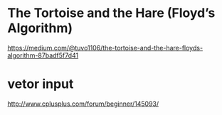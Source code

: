 # The Tortoise and the Hare (Floyd’s Algorithm)
https://medium.com/@tuvo1106/the-tortoise-and-the-hare-floyds-algorithm-87badf5f7d41
# vetor input
http://www.cplusplus.com/forum/beginner/145093/
